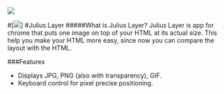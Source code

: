 [![](https://travis-ci.org/eder/julius.svg)](https://travis-ci.org/eder/julius)

#[![](http://2.bp.blogspot.com/-rkIoPO75AgM/T0ldUvU-dGI/AAAAAAAABsc/wEOwEGErnow/s1600/chrisjulius.png)]
#Julius Layer
#####What is Julius Layer?
Julius Layer is app for chrome  that  puts one image on top of your  HTML at its actual size. 
This help you make your HTML more easy, since now you can compare  the layout with the HTML. 

###Features
+ Displays JPG, PNG (also with transparency), GIF.
+ Keyboard control for pixel precise positioning.

